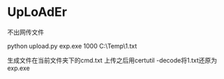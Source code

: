 # UpLoAdEr
不出网传文件

python upload.py exp.exe 1000 C:\\Temp\\1.txt

生成文件在当前文件夹下的cmd.txt
上传之后用certutil -decode将1.txt还原为exp.exe
